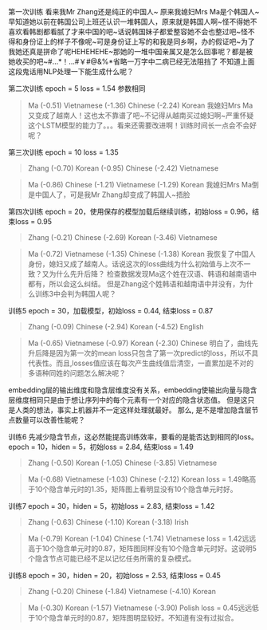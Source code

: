 第一次训练
看来我Mr Zhang还是纯正的中国人~
原来我媳妇Mrs Ma是个韩国人~早知道她以前在韩国公司上班还认识一堆韩国人，原来就是韩国人啊~怪不得她不喜欢看韩剧都看腻了才来中国的吧~话说韩国妹子都爱整容她不会也整过吧~怪不得和身份证上的样子不像呢~可是身份证上写的和我是同乡啊，办的假证吧~为了我她还真是拼命了呢HEHEHEHE~那她的一堆中国亲属又是怎么回事呢？都是被她收买的吧~#…*！…#￥#@&%*省略一万字中二病已经无法阻挡了
不知道上面这段鬼话用NLP处理一下能生成什么呢？

第二次训练
epoch = 5 loss = 1.54
参数相同
> Ma
(-0.51) Vietnamese
(-1.36) Chinese
(-2.24) Korean
我媳妇Mrs Ma又变成了越南人！这也太不靠谱了吧~不记得从越南买过媳妇啊~严重怀疑这个LSTM模型的能力了。。。看来还需要改进啊！训练时间长一点会不会好呢？

第三次训练
epoch = 10 loss = 1.35
> Zhang
(-0.70) Korean
(-0.95) Chinese
(-2.42) Vietnamese

> Ma
(-0.86) Chinese
(-1.21) Vietnamese
(-1.29) Korean
我媳妇Mrs Ma倒是中国人了，可是我Mr Zhang却变成了韩国人~捂脸

第四次训练
epoch = 20，使用保存的模型加载后继续训练，初始loss = 0.96，结束loss = 0.95
> Zhang
(-0.21) Chinese
(-2.69) Korean
(-3.46) Vietnamese

> Ma
(-0.72) Vietnamese
(-1.35) Chinese
(-1.38) Korean
我恢复了中国人身份，媳妇又成了越南人。话说这次的loss曲线为什么初始值与上次不一致？又为什么先升后降？
检查数据发现Ma这个姓在汉语、韩语和越南语中都有，所以会这么纠结。
但是Zhang这个姓韩语和越南语中并没有，为什么训练3中会判为韩国人呢？

训练5
epoch = 30，加载模型，初始loss = 0.44, 结束loss = 0.87
> Zhang
(-0.09) Chinese
(-2.94) Korean
(-4.52) English

> Ma
(-0.65) Vietnamese
(-0.97) Korean
(-2.30) Chinese
明白了，曲线先升后降是因为第一次的mean loss只包含了第一次predict的loss，所以不具代表性。而且,losses值应该在每次产生曲线值后清空，一直累加是不对的
多语种同姓的问题怎么解决呢？

embedding层的输出维度和隐含层维度没有关系，embedding使输出向量与隐含层维度相同只是由于想让序列中的每个元素有一个对应的隐含状态值。
但是这只是人类的想法，事实上机器并不一定这样处理就最好。
那么, 是不是增加隐含层节点数量可以改善性能呢？

训练6
先减少隐含节点，这必然能提高训练效率，要看的是能否达到相同的loss。
epoch = 10，hiden = 5，初始loss = 2.84, 结束loss = 1.49
> Zhang
(-0.50) Korean
(-1.05) Chinese
(-3.85) Vietnamese

> Ma
(-0.68) Vietnamese
(-1.03) Chinese
(-2.12) Korean
 loss = 1.49略高于10个隐含单元时的1.35，矩阵图上看明显没有10个隐含单元时好。
 
 训练7
epoch = 30，hiden = 5，初始loss = 2.83, 结束loss = 1.42
> Zhang
(-0.63) Chinese
(-1.10) Korean
(-3.18) Irish

> Ma
(-0.79) Korean
(-1.04) Chinese
(-1.74) Vietnamese
 loss = 1.42远远高于10个隐含单元时的0.87，矩阵图同样没有10个隐含单元时好。这说明5个隐含节点可能已经不足以记忆任务所需的复杂模式。
 
 训练8
epoch = 30，hiden = 20，初始loss = 2.53, 结束loss = 0.45
> Zhang
(-0.20) Chinese
(-1.84) Vietnamese
(-4.10) Korean

> Ma
(-0.30) Korean
(-1.57) Vietnamese
(-3.90) Polish
loss = 0.45远远低于10个隐含单元时的0.87，矩阵图明显较好。不知道有没有过拟合。
